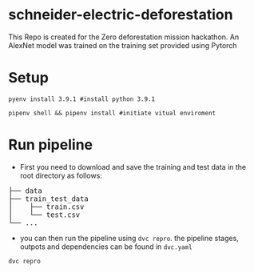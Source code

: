 # schneider-electric-deforestation

This Repo is created for the Zero deforestation mission hackathon. An AlexNet model was trained on the training set provided using Pytorch

# Setup
```
pyenv install 3.9.1 #install python 3.9.1

pipenv shell && pipenv install #initiate vitual enviroment 
```

# Run pipeline
- First you need to download and save the training and test data in the root directory as follows:  

<pre>
├── data    
├── train_test_data       
│    ├── train.csv               
│    └── test.csv   
└── ...
</pre>

- you can then run the pipeline using `dvc repro`. the pipeline stages, outpots and dependencies can be found in `dvc.yaml`

```
dvc repro
```